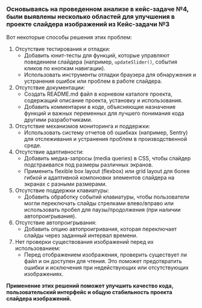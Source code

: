 ### Основываясь на проведенном анализе в кейс-задаче №4, были выявлены несколько областей для улучшения в проекте слайдера изображений из Кейс-задачи №3

Вот некоторые способы решения этих проблем:

1. Отсутствие тестирования и отладки:
    - Добавить юнит-тесты для функций, которые управляют поведением слайдера (например, `updateSlider()`, события кликов по кнопкам навигации).
    - Использовать инструменты отладки браузера для обнаружения и устранения ошибок или проблем в работе слайдера.
2. Отсутствие документации:
    - Создать README.md файл в корневом каталоге проекта, содержащий описание проекта, установку и использования.
    - Добавить комментарии в коде, объясняющие назначение функций и важных переменных для лучшего понимания кода другими разработчиками.
3. Отсутствие механизмов мониторинга и поддержки:
    - Использовать систему отчетов об ошибках (например, Sentry) для отслеживания и устранения проблем в производственной среде.
4. Отсутствие адаптивности:
    - Добавить медиа-запросы (media queries) в CSS, чтобы слайдер подстраивался под размеры различных экранов.
    - Применить flexible box layout (flexbox) или grid layout для более гибкой и адаптивной компоновки элементов слайдера на экранах с разными размерами.
5. Отсутствие поддержки клавиатуры:
    - Добавить обработку событий клавиатуры, чтобы пользователи могли переключать слайды стрелками влево/вправо или использовать пробел для паузы/продолжения (при наличии автопроигрывания).
6. Отсутствие автопроигрывания:
    - Добавить опцию автопроигривания, которая переключает слайды через заданный интервал времени.
7. Нет проверки существования изображений перед их использованием:
    - Перед отображением изображения, проверить существует ли файл и он доступен для чтения. Это поможет предотвратить ошибки и исключения при недействующих или отсутствующих изображениях.

**Применение этих решений поможет улучшить качество кода, пользовательский интерфейс и общую стабильность проекта слайдера изображений.**